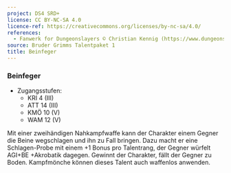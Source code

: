 ```yaml
---
project: DS4 SRD+
license: CC BY-NC-SA 4.0
licence-ref: https://creativecommons.org/licenses/by-nc-sa/4.0/
references: 
  - Fanwerk for Dungeonslayers © Christian Kennig (https://www.dungeonslayers.net/)
source: Bruder Grimms Talentpaket 1
title: Beinfeger
---
```


### Beinfeger

- Zugangsstufen:
  - KRI 4 (III)
  - ATT 14 (III)
  - KMÖ 10 (V)
  - WAM 12 (V)

Mit einer zweihändigen Nahkampfwaffe kann der Charakter einem Gegner die Beine wegschlagen und ihn zu Fall bringen. Dazu macht er eine Schlagen-Probe mit einem +1 Bonus pro Talentrang, der Gegner würfelt AGI+BE +Akrobatik dagegen. Gewinnt der Charakter, fällt der Gegner zu Boden. Kampfmönche können dieses Talent auch waffenlos anwenden.

